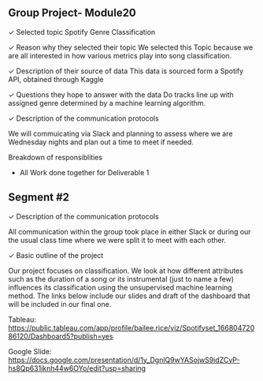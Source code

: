 ## Group Project- Module20


✓ Selected topic
Spotify Genre Classification 

✓ Reason why they selected their topic
We selected this Topic because we are all interested in how various metrics play into song classification.  

✓ Description of their source of data
This data is sourced form a Spotify API, obtained through Kaggle 

✓ Questions they hope to answer with the data
Do tracks line up with assigned genre determined by a machine learning algorithm.


✓ Description of the communication protocols 

We will commuicating via Slack and planning to assess where we are Wednesday nights and plan out a time to meet if needed.

Breakdown of responsiblities 
* All Work done together for Deliverable 1
## Segment #2

✓ Description of the communication protocols 

All communication within the group took place in either Slack or during our the usual class time where we were split it to meet with each other.

✓ Basic outline of the project

Our project focuses on classification. We look at how different attributes such as the duration of a song or its instrumental (just to name a few) influences its classification using the unsupervised machine learning method. 
The links below include our slides and draft of the dashboard that will be included in our final one.

Tableau: https://public.tableau.com/app/profile/bailee.rice/viz/Spotifyset_16680472086120/Dashboard5?publish=yes

Google Slide: https://docs.google.com/presentation/d/1y_DgnlQ9wYASojwS9idZCyP-hs8Qp631jknh44w6OYo/edit?usp=sharing


